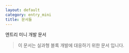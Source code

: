 ```yaml
---
layout: default
category: entry_mini
title: 문서들
---
```


엔트리 미니 개발 문서

> 이 문서는 실과형 블록 개발에 대응하기 위한 문서 입니다.